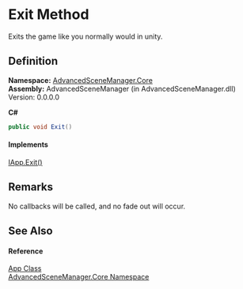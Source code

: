 # Exit Method


Exits the game like you normally would in unity.



## Definition
**Namespace:** <a href="N_AdvancedSceneManager_Core.md">AdvancedSceneManager.Core</a>  
**Assembly:** AdvancedSceneManager (in AdvancedSceneManager.dll) Version: 0.0.0.0

**C#**
``` C#
public void Exit()
```



#### Implements
<a href="M_AdvancedSceneManager_DependencyInjection_IApp_Exit.md">IApp.Exit()</a>  


## Remarks
No callbacks will be called, and no fade out will occur.

## See Also


#### Reference
<a href="T_AdvancedSceneManager_Core_App.md">App Class</a>  
<a href="N_AdvancedSceneManager_Core.md">AdvancedSceneManager.Core Namespace</a>  
